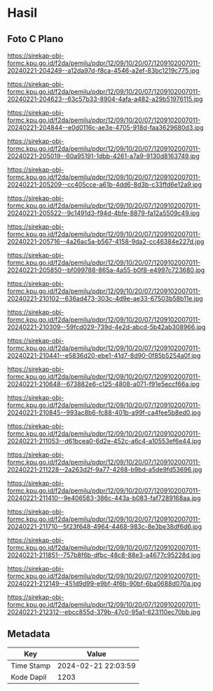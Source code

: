 # Hasil

## Foto C Plano

https://sirekap-obj-formc.kpu.go.id/f2da/pemilu/pdpr/12/09/10/20/07/1209102007011-20240221-204249--a12da97d-f8ca-4546-a2ef-83bc1219c775.jpg

https://sirekap-obj-formc.kpu.go.id/f2da/pemilu/pdpr/12/09/10/20/07/1209102007011-20240221-204623--63c57b33-8904-4afa-a482-a29b51976115.jpg

https://sirekap-obj-formc.kpu.go.id/f2da/pemilu/pdpr/12/09/10/20/07/1209102007011-20240221-204844--e0d0116c-ae3e-4705-918d-faa3629680d3.jpg

https://sirekap-obj-formc.kpu.go.id/f2da/pemilu/pdpr/12/09/10/20/07/1209102007011-20240221-205019--60a95191-1dbb-4261-a7a9-9130d8163749.jpg

https://sirekap-obj-formc.kpu.go.id/f2da/pemilu/pdpr/12/09/10/20/07/1209102007011-20240221-205209--cc405cce-a61b-4dd6-8d3b-c33ffd6e12a9.jpg

https://sirekap-obj-formc.kpu.go.id/f2da/pemilu/pdpr/12/09/10/20/07/1209102007011-20240221-205522--9c1491d3-f94d-4bfe-8879-fa12a5509c49.jpg

https://sirekap-obj-formc.kpu.go.id/f2da/pemilu/pdpr/12/09/10/20/07/1209102007011-20240221-205716--4a26ac5a-b567-4158-9da2-cc46384e227d.jpg

https://sirekap-obj-formc.kpu.go.id/f2da/pemilu/pdpr/12/09/10/20/07/1209102007011-20240221-205850--bf099788-865a-4a55-b0f8-e4997c723680.jpg

https://sirekap-obj-formc.kpu.go.id/f2da/pemilu/pdpr/12/09/10/20/07/1209102007011-20240221-210102--636ad473-303c-4d9e-ae33-67503b58b11e.jpg

https://sirekap-obj-formc.kpu.go.id/f2da/pemilu/pdpr/12/09/10/20/07/1209102007011-20240221-210309--59fcd029-739d-4e2d-abcd-5b42ab308966.jpg

https://sirekap-obj-formc.kpu.go.id/f2da/pemilu/pdpr/12/09/10/20/07/1209102007011-20240221-210441--e5836d20-ebe1-41d7-8d90-0f85b5254a0f.jpg

https://sirekap-obj-formc.kpu.go.id/f2da/pemilu/pdpr/12/09/10/20/07/1209102007011-20240221-210648--673882e6-c125-4808-a071-f91e5eccf66a.jpg

https://sirekap-obj-formc.kpu.go.id/f2da/pemilu/pdpr/12/09/10/20/07/1209102007011-20240221-210845--993ac8b6-fc88-401b-a99f-ca4fee5b8ed0.jpg

https://sirekap-obj-formc.kpu.go.id/f2da/pemilu/pdpr/12/09/10/20/07/1209102007011-20240221-211053--d61bcea0-6d2e-452c-a6c4-a10553ef6e44.jpg

https://sirekap-obj-formc.kpu.go.id/f2da/pemilu/pdpr/12/09/10/20/07/1209102007011-20240221-211228--2a263d2f-9a77-4268-b9bd-a5de9fd53696.jpg

https://sirekap-obj-formc.kpu.go.id/f2da/pemilu/pdpr/12/09/10/20/07/1209102007011-20240221-211410--9e406583-386c-443a-b083-faf7289168aa.jpg

https://sirekap-obj-formc.kpu.go.id/f2da/pemilu/pdpr/12/09/10/20/07/1209102007011-20240221-211710--5f23f648-4964-4468-983c-8e3be38df6d6.jpg

https://sirekap-obj-formc.kpu.go.id/f2da/pemilu/pdpr/12/09/10/20/07/1209102007011-20240221-211851--757b8f6b-dfbc-48c8-88e3-a4677c95228d.jpg

https://sirekap-obj-formc.kpu.go.id/f2da/pemilu/pdpr/12/09/10/20/07/1209102007011-20240221-212149--451d9d99-e9bf-4f6b-90bf-6ba0688d070a.jpg

https://sirekap-obj-formc.kpu.go.id/f2da/pemilu/pdpr/12/09/10/20/07/1209102007011-20240221-212312--ebcc855d-379b-47c0-95a1-623110ec70bb.jpg


## Metadata

| Key        | Value               |
| ---------- | ------------------- |
| Time Stamp | 2024-02-21 22:03:59 |
| Kode Dapil | 1203                |



